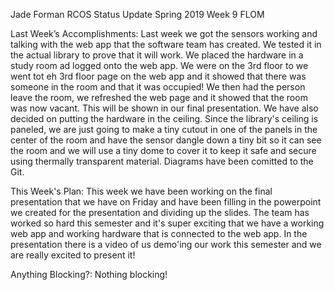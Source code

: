 Jade Forman
RCOS Status Update
Spring 2019
Week 9
FLOM

Last Week’s Accomplishments:
Last week we got the sensors working and talking with the web app that the software team has created.  We tested it in the actual library to prove that it will work.  We placed the hardware in a study room ad logged onto the web app.  We were on the 3rd floor to we went tot eh 3rd floor page on the web app and it showed that there was someone in the room and that it was occupied!  We then had the person leave the room, we refreshed the web page and it showed that the room was now vacant.  This will be shown in our final presentation.  We have also decided on putting the hardware in the ceiling.  Since the library's ceiling is paneled, we are just going to make a tiny cutout in one of the panels in the center of the room and have the sensor dangle down a tiny bit so it can see the room and we will use a tiny dome to cover it to keep it safe and secure using thermally transparent material.  Diagrams have been comitted to the Git.

This Week's Plan:
This week we have been working on the final presentation that we have on Friday and have been filling in the powerpoint we created for the presentation and dividing up the slides.  The team has worked so hard this semester and it's super exciting that we have a working web app and working hardware that is connected to the web app.  In the presentation there is a video of us demo'ing our work this semester and we are really excited to present it!

Anything Blocking?:
Nothing blocking!
